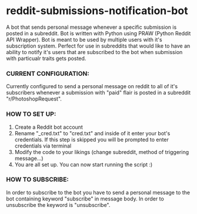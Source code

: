 # reddit-submissions-notification-bot
A bot that sends personal message whenever a specific submission is posted in a subreddit. Bot is written with Python using PRAW (Python Reddit API Wrapper). Bot is meant to be used by multiple users with it's subscription system. Perfect for use in subreddits that would like to have an ability to notify it's users that are subscribed to the bot when submission with particualr traits gets posted.

### CURRENT CONFIGURATION:
Currently configured to send a personal message on reddit to all of it's subscribers whenever a submission with "paid" flair is posted in a subreddit "r/PhotoshopRequest".

### HOW TO SET UP:
1. Create a Reddit bot account
2. Rename "\_cred.txt" to "cred.txt" and inside of it enter your bot's credentials. If this step is skipped you will be prompted to enter credentials via terminal
3. Modify the code to your likings (change subreddit, method of triggering message...)
4. You are all set up. You can now start running the script :)

### HOW TO SUBSCRIBE:
In order to subscribe to the bot you have to send a personal message to the bot containing keyword "subscribe" in message body. In order to unsubscribe the keyword is "unsubscribe".
